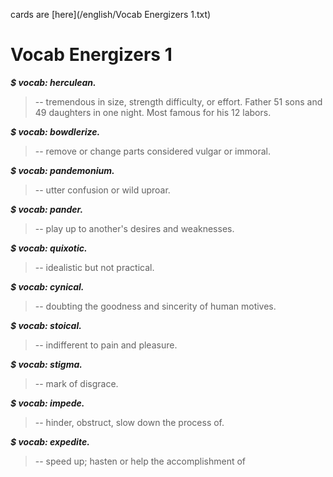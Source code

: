 cards are [here](/english/Vocab Energizers 1.txt)
# Vocab Energizers 1

***$ vocab: herculean.***
> -- tremendous in size, strength difficulty, or effort. Father 51 sons and 49 daughters in one night. Most famous for his 12 labors.

***$ vocab: bowdlerize.***
> -- remove or change parts considered vulgar or immoral.

***$ vocab: pandemonium.***
> -- utter confusion or wild uproar.

***$ vocab: pander.***
> -- play up to another's desires and weaknesses.

***$ vocab: quixotic.***
> -- idealistic but not practical.

***$ vocab: cynical.***
> -- doubting the goodness and sincerity of human motives.

***$ vocab: stoical.***
> -- indifferent to pain and pleasure.

***$ vocab: stigma.***
> -- mark of disgrace.

***$ vocab: impede.***
> -- hinder, obstruct, slow down the process of.

***$ vocab: expedite.***
> -- speed up; hasten or help the accomplishment of
